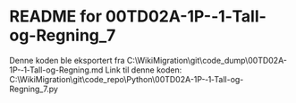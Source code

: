 # README for 00TD02A-1P-‐1‐Tall-og-Regning_7
Denne koden ble eksportert fra C:\WikiMigration\git\code_dump\00TD02A-1P-‐1‐Tall-og-Regning.md
Link til denne koden: C:\WikiMigration\git\code_repo\Python\00TD02A-1P-‐1‐Tall-og-Regning_7.py
